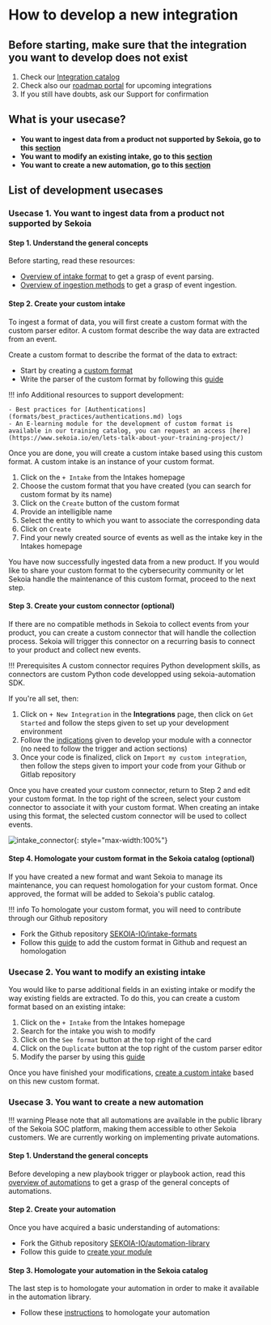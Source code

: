 # How to develop a new integration

## Before starting, make sure that the integration you want to develop does not exist

1. Check our [Integration catalog](https://www.sekoia.io/en/integrations-catalog/)
2. Check also our [roadmap portal](https://roadmap-integrations.sekoia.io/tabs/18-coming-next) for upcoming integrations
3. If you still have doubts, ask our Support for confirmation

## What is your usecase?

- **You want to ingest data from a product not supported by Sekoia, go to this [section](#usecase-1-you-want-to-ingest-data-from-a-product-not-supported-by-sekoia)**
- **You want to modify an existing intake, go to this [section](#usecase-2-you-want-to-modify-an-existing-intake)**
- **You want to create a new automation, go to this [section](#usecase-3-you-want-to-create-a-new-automation)**

## List of development usecases

### Usecase 1. You want to ingest data from a product not supported by Sekoia

#### Step 1. Understand the general concepts

Before starting, read these resources:

- [Overview of intake format](formats/overview.md) to get a grasp of event parsing.
- [Overview of ingestion methods](/integration/ingestion_methods/index.md) to get a grasp of event ingestion.

#### Step 2. Create your custom intake

To ingest a format of data, you will first create a custom format with the custom parser editor. A custom format describe the way data are extracted from an event.

Create a custom format to describe the format of the data to extract:

- Start by creating a [custom format](formats/create_a_format.md#custom-format-creation-on-the-platform)
- Write the parser of the custom format by following this [guide](formats/parser.md)

!!! info
    Additional resources to support development:

    - Best practices for [Authentications](formats/best_practices/authentications.md) logs
    - An E-learning module for the development of custom format is available in our training catalog, you can request an access [here](https://www.sekoia.io/en/lets-talk-about-your-training-project/)

Once you are done, you will create a custom intake based using this custom format. A custom intake is an instance of your custom format.

1. Click on the `+ Intake` from the Intakes homepage
2. Choose the custom format that you have created (you can search for custom format by its name)
3. Click on the `Create` button of the custom format
4. Provide an intelligible name
5. Select the entity to which you want to associate the corresponding data
6. Click on `Create`
7. Find your newly created source of events as well as the intake key in the Intakes homepage

You have now successfully ingested data from a new product. If you would like to share your custom format to the cybersecurity community or let Sekoia handle the maintenance of this custom format, proceed to the next step.

#### Step 3. Create your custom connector (optional)

If there are no compatible methods in Sekoia to collect events from your product, you can create a custom connector that will handle the collection process.
Sekoia will trigger this connector on a recurring basis to connect to your product and collect new events.

!!! Prerequisites
    A custom connector requires Python development skills, as connectors are custom Python code developped using sekoia-automation SDK.

If you're all set, then:
1. Click on `+ New Integration` in the **Integrations** page, then click on `Get Started` and follow the steps given to set up your development environment
2. Follow the [indications](/integration/develop_integration/automation/create_a_module.md) given to develop your module with a connector (no need to follow the trigger and action sections)
3. Once your code is finalized, click on `Import my custom integration`, then follow the steps given to import your code from your Github or Gitlab repository

Once you have created your custom connector, return to Step 2 and edit your custom format.
In the top right of the screen, select your custom connector to associate it with your custom format. When creating an intake using this format, the selected custom connector will be used to collect events.

![intake_connector](/assets/operation_center/intakes/custom_intake_connector.png){: style="max-width:100%"}

#### Step 4. Homologate your custom format in the Sekoia catalog (optional)

If you have created a new format and want Sekoia to manage its maintenance, you can request homologation for your custom format. Once approved, the format will be added to Sekoia's public catalog.

!!! info
    To homologate your custom format, you will need to contribute through our Github repository

- Fork the Github repository [SEKOIA-IO/intake-formats](https://github.com/SEKOIA-IO/intake-formats)
- Follow this [guide](formats/create_a_format.md#custom-format-creation-with-the-github-repository) to add the custom format in Github and request an homologation

### Usecase 2. You want to modify an existing intake

You would like to parse additional fields in an existing intake or modify the way existing fields are extracted. To do this, you can create a custom format based on an existing intake:

1. Click on the `+ Intake` from the Intakes homepage
2. Search for the intake you wish to modify
3. Click on the `See format` button at the top right of the card
4. Click on the `Duplicate` button at the top right of the custom parser editor
5. Modify the parser by using this [guide](formats/parser.md)

Once you have finished your modifications, [create a custom intake](#step-2-create-your-custom-intake) based on this new custom format.

### Usecase 3. You want to create a new automation

!!! warning
    Please note that all automations are available in the public library of the Sekoia SOC platform, making them accessible to other Sekoia customers. We are currently working on implementing private automations.

#### Step 1. Understand the general concepts

Before developing a new playbook trigger or playbook action, read this [overview of automations](automation/overview.md) to get a grasp of the general concepts of automations.

#### Step 2. Create your automation

Once you have acquired a basic understanding of automations:

- Fork the Github repository [SEKOIA-IO/automation-library](https://github.com/SEKOIA-IO/automation-library)
- Follow this guide to [create your module](automation/create_a_module.md)

#### Step 3. Homologate your automation in the Sekoia catalog

The last step is to homologate your automation in order to make it available in the automation library.

- Follow these [instructions](automation/create_a_module.md#homologation-request) to homologate your automation